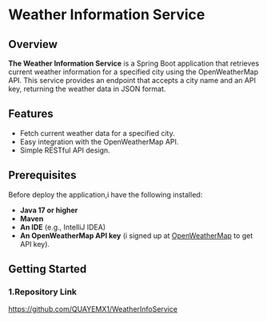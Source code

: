 # Weather Information Service

## Overview

**The Weather Information Service** is a Spring Boot application that retrieves current weather information for a specified city using the OpenWeatherMap API. This service provides an endpoint that accepts a city name and an API key, returning the weather data in JSON format.

## Features

- Fetch current weather data for a specified city.
- Easy integration with the OpenWeatherMap API.
- Simple RESTful API design.

## Prerequisites

Before deploy the application,i have the following installed:

- **Java 17 or higher**
- **Maven**
- **An IDE** (e.g., IntelliJ IDEA)
- **An OpenWeatherMap API key** (i signed up at [OpenWeatherMap](https://openweathermap.org/api) to get API key).

## Getting Started

### 1.Repository Link
   https://github.com/QUAYEMX1/WeatherInfoService
